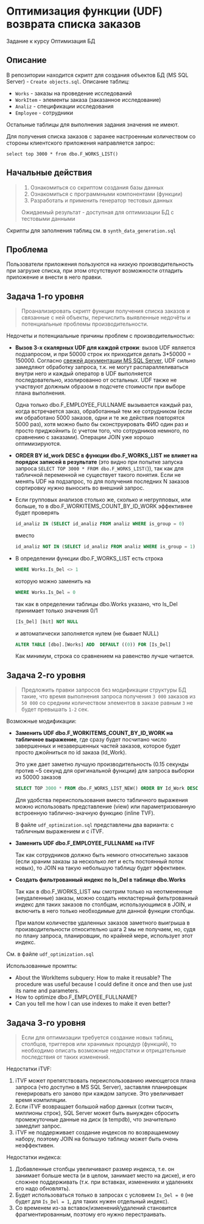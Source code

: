 # Оптимизация функции (UDF) возврата списка заказов
Задание к курсу Оптимизация БД

## Описание
В репозитории находится скрипт для создания объектов БД (MS SQL Server) - `Create objects.sql`.
Описание таблиц:
* `Works` - заказы на проведение исследований
* `WorkItem` - элементы заказа (заказанное исследование)
* `Analiz` - спецификации исследования
* `Employee` - сотрудники

Остальные таблицы для выполнения задания значения не имеют.

Для получения списка заказов с заранее настроенным количеством со стороны клиентского приложения направляется запрос:

`select top 3000 * from dbo.F_WORKS_LIST()`

## Начальные действия
> 1. Ознакомиться со скриптом создания базы данных
> 2. Ознакомиться с программными компонентами (функции)
> 3. Разработать и применить генератор тестовых данных 
>
> Ожидаемый результат - доступная для оптимизации БД с тестовыми данными

Скрипты для заполнения таблиц см. в `synth_data_generation.sql`

## Проблема
Пользователи приложения пользуются на низкую производительность при загрузке списка, при этом отсутствуют возможности отладить приложение и внести в него правки.

## Задача 1-го уровня

> Проанализировать скрипт функции получения списка заказов и связанные с ней объекты, перечислить выявленные недочёты и потенциальные проблемы производительности.

Недочеты и потенциальные причины проблем с производительностью:

* **Вызов 3-х скалярных UDF для каждой строки**: вызов UDF является подзапросом, и при 50000 строк их приходится делать 3\*50000 = 150000. Согласно [свежей документации MS SQL Server](https://learn.microsoft.com/en-us/sql/relational-databases/user-defined-functions/scalar-udf-inlining?view=sql-server-ver17), UDF сильно замедляют обработку запроса, т.к. не могут распараллеливаться внутри него и каждый оператор в UDF выполняется последовательно, изолированно от остальных. UDF также не участвуют должным образом в подсчете стоимости при выборе плана выполнения. 

    Одна только dbo.F_EMPLOYEE_FULLNAME вызывается каждый раз, когда встречается заказ, обработанный тем же сотрудником (если им обработано 5000 заказов, одни и те же действия повторятся 5000 раз), хотя можно было бы сконструировать ФИО один раз и просто приджойнить (с учетом того, что сотрудников немного, по сравнению с заказами). Операции JOIN уже хорошо оптимизируются.

* **ORDER BY id_work DESC в функции dbo.F_WORKS_LIST не влияет на порядок записей в результате** (это видно при попытке запуска запроса `SELECT TOP 3000 * FROM dbo.F_WORKS_LIST(`)), так как для табличной переменной не существует такого понятия. Если не менять UDF на подзапрос, то для получения последних N заказов сортировку нужно выносить во внешний запрос.

* Если групповых анализов столько же, сколько и негрупповых, или больше, то в dbo.F_WORKITEMS_COUNT_BY_ID_WORK эффективнее будет проверять
    ```sql
    id_analiz IN (SELECT id_analiz FROM analiz WHERE is_group = 0)
    ```
    вместо
    ```sql
    id_analiz NOT IN (SELECT id_analiz FROM analiz WHERE is_group = 1)
    ```

* В определении функции dbo.F_WORKS_LIST есть строка
    ```sql
    WHERE Works.Is_Del <> 1
    ```
    которую можно заменить на
    ```sql
    WHERE Works.Is_Del = 0
    ```
    так как в определении таблицы dbo.Works указано, что Is_Del принимает только значения 0/1
    ```sql
    [Is_Del] [bit] NOT NULL
    ```
    и автоматически заполняется нулем (не бывает NULL)
    ```sql
    ALTER TABLE [dbo].[Works] ADD  DEFAULT ((0)) FOR [Is_Del]
    ```
    Как минимум, строка со сравнением на равенство лучше читается.


## Задача 2-го уровня

> Предложить правки запросов без модификации структуры БД такие, что время выполнения запроса получения `3 000` заказов из `50 000` со средним количеством элементов в заказе равным `3` не будет превышать `1-2` сек.

Возможные модификации:

* **Заменить UDF dbo.F_WORKITEMS_COUNT_BY_ID_WORK на табличное выражение**, где сразу будет посчитано число завершенных и незавершенных частей заказов, которое будет просто джойниться по id заказа (Id_Work). 

    Это уже дает заметно лучшую производительность (0.15 секунды против ~5 секунд для оригинальной функции) для запроса выборки из 50000 заказов
    ```sql
    SELECT TOP 3000 * FROM dbo.F_WORKS_LIST_NEW() ORDER BY Id_Work DESC
    ```

    Для удобства переиспользования вместо табличного выражения можно использовать представление (view) или параметризованную встроенную таблично-значную функцию (inline TVF).

    В файле `udf_optimization.sql` представлены два варианта: с табличным выражением и с iTVF.

* **Заменить UDF dbo.F_EMPLOYEE_FULLNAME на iTVF**

    Так как сотрудников должно быть немного относительно заказов (если храним заказы за несколько лет и есть постоянный поток новых), то JOIN на такую небольшую таблицу будет эффективен.

* **Создать фильтрованный индекс по Is_Del в таблице dbo.Works**

    Так как в dbo.F_WORKS_LIST мы смотрим только на неотмененные (неудаленные) заказы, можно создать некластерный фильтрованный индекс для таких заказов по столбцам, использующимся в JOIN, и включить в него только необходимые для данной функции столбцы.

    При малом количестве удаленных заказов заметного выигрыша в производительности относительно шага 2 мы не получаем, но, судя по плану запроса, планировщик, по крайней мере, использует этот индекс. 

См. в файле `udf_optimization.sql` 

Использованные промпты:
* About the WorkItems subquery: How to make it reusable? The procedure was useful because I could define it once and then use just its name and parameters.
* How to optimize dbo.F_EMPLOYEE_FULLNAME?
* Can you tell me how I can use indexes to make it even better?

## Задача 3-го уровня

> Если для оптимизации требуется создание новых таблиц, столбцов, триггеров или хранимых процедур (функций), то необходимо описать возможные недостатки и отрицательные последствия от таких изменений.

Недостатки iTVF:
1. iTVF может препятствовать переиспользованию имеющегося плана запроса (что доступно в MS SQL Server), заставляя планировщик генерировать его заново при каждом запуске. Это увеличивает время компиляции.
2. Если iTVF возвращает большой набор данных (сотни тысяч, миллионы строк), SQL Server может быть вынужден сбросить промежуточные данные на диск (в tempdb), что значительно замедлит запрос.
3. iTVF не поддерживает создание индексов по возвращаемому набору, поэтому JOIN на большую таблицу может быть очень неэффективен.

Недостатки индекса:
1. Добавленные столбцы увеличивают размер индекса, т.е. он занимает больше места (и в целом, занимает место на диске), и его сложнее поддерживать (т.к. при вставках, изменениях и удалениях его надо обновлять).
2. Будет использоваться только в запросах с условием `Is_Del = 0` (не будет для `Is_Del = 1`, для таких нужен отдельный индекс).
3. Со временем из-за вставок/изменений/удалений становится фрагментированным, поэтому его нужно перестраивать.